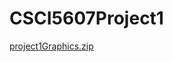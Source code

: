 # CSCI5607Project1

[project1Graphics.zip](https://github.com/user-attachments/files/22585764/project1Graphics.zip)
